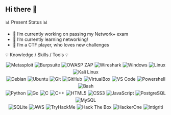 ## Hi there 👋


📊 Present Status 📊
- 🔭 I’m currently working on passing my Network+ exam 
- 🌱 I’m currently learning networking!
- 👯 I’m a CTF player, who loves new challenges

💡 Knowledge / Skills / Tools 💡

<div style="text-align: center;">
  <div style="display: flex; flex-wrap: wrap; justify-content: center; gap: 5px;">
    <img src="https://img.shields.io/badge/METASPLOIT-000000?style=for-the-badge&logo=metasploit" alt="Metasploit">
    <img src="https://img.shields.io/badge/BURPSUITE-000000?style=for-the-badge&logo=burpsuite" alt="Burpsuite">
    <img src="https://img.shields.io/badge/OWASP%20ZAP-000000?style=for-the-badge&logo=owasp%20zap" alt="OWASP ZAP">
    <img src="https://img.shields.io/badge/WIRESHARK-000000?style=for-the-badge&logo=wireshark" alt="Wireshark">
    <img src="https://img.shields.io/badge/WINDOWS-000000?style=for-the-badge&logo=windows" alt="Windows">
    <img src="https://img.shields.io/badge/LINUX-000000?style=for-the-badge&logo=linux" alt="Linux">
    <img src="https://img.shields.io/badge/KALI%20LINUX-000000?style=for-the-badge&logo=kalilinux" alt="Kali Linux">
  </div>

  <div style="display: flex; flex-wrap: wrap; justify-content: center; gap: 5px; margin-top: 5px;">
    <img src="https://img.shields.io/badge/DEBIAN-000000?style=for-the-badge&logo=debian" alt="Debian">
    <img src="https://img.shields.io/badge/UBUNTU-000000?style=for-the-badge&logo=ubuntu" alt="Ubuntu">
    <img src="https://img.shields.io/badge/GIT-000000?style=for-the-badge&logo=git" alt="Git">
    <img src="https://img.shields.io/badge/GITHUB-000000?style=for-the-badge&logo=github" alt="GitHub">
    <img src="https://img.shields.io/badge/VIRTUALBOX-000000?style=for-the-badge&logo=virtualbox" alt="VirtualBox">
    <img src="https://img.shields.io/badge/VS%20CODE-000000?style=for-the-badge&logo=visual%20studio%20code" alt="VS Code">
    <img src="https://img.shields.io/badge/POWERSHELL-000000?style=for-the-badge&logo=powershell" alt="Powershell">
    <img src="https://img.shields.io/badge/BASH-000000?style=for-the-badge&logo=gnubash" alt="Bash">
  </div>

  <div style="display: flex; flex-wrap: wrap; justify-content: center; gap: 5px; margin-top: 5px;">
    <img src="https://img.shields.io/badge/PYTHON-000000?style=for-the-badge&logo=python" alt="Python">
    <img src="https://img.shields.io/badge/GO-000000?style=for-the-badge&logo=go" alt="Go">
    <img src="https://img.shields.io/badge/C-000000?style=for-the-badge&logo=c" alt="C">
    <img src="https://img.shields.io/badge/C%2B%2B-000000?style=for-the-badge&logo=c%2B%2B" alt="C++">
    <img src="https://img.shields.io/badge/HTML5-000000?style=for-the-badge&logo=html5" alt="HTML5">
    <img src="https://img.shields.io/badge/CSS3-000000?style=for-the-badge&logo=css3" alt="CSS3">
    <img src="https://img.shields.io/badge/JAVASCRIPT-000000?style=for-the-badge&logo=javascript" alt="JavaScript">
    <img src="https://img.shields.io/badge/POSTGRESQL-000000?style=for-the-badge&logo=postgresql" alt="PostgreSQL">
    <img src="https://img.shields.io/badge/MYSQL-000000?style=for-the-badge&logo=mysql" alt="MySQL">
  </div>

  <div style="display: flex; flex-wrap: wrap; justify-content: center; gap: 5px; margin-top: 5px;">
    <img src="https://img.shields.io/badge/SQLITE-000000?style=for-the-badge&logo=sqlite" alt="SQLite">
    <img src="https://img.shields.io/badge/AWS-000000?style=for-the-badge&logo=amazon%20aws" alt="AWS">
    <img src="https://img.shields.io/badge/TRYHACKME-000000?style=for-the-badge&logo=tryhackme" alt="TryHackMe">
    <img src="https://img.shields.io/badge/HACK%20THE%20BOX-000000?style=for-the-badge&logo=hackthebox" alt="Hack The Box">
    <img src="https://img.shields.io/badge/HACKERONE-000000?style=for-the-badge&logo=hackerone" alt="HackerOne">
    <img src="https://img.shields.io/badge/INTIGRITI-000000?style=for-the-badge&logo=intigriti" alt="Intigriti">
  </div>
</div>

<!--
**mrblue223/mrblue223** is a ✨ _special_ ✨ repository because its `README.md` (this file) appears on your GitHub profile.

Here are some ideas to get you started:

- 🔭 I’m currently working on ...
- 🌱 I’m currently learning ...
- 👯 I’m looking to collaborate on ...
- 🤔 I’m looking for help with ...
- 💬 Ask me about ...
- 📫 How to reach me: ...
- 😄 Pronouns: ...
- ⚡ Fun fact: ...
-->
